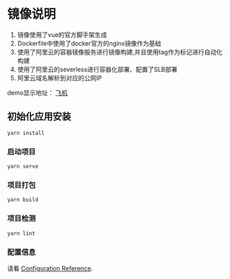 # 镜像说明
1. 镜像使用了vue的官方脚手架生成
2. Dockerfile中使用了docker官方的nginx镜像作为基础
3. 使用了阿里云的容器镜像服务进行镜像构建,并且使用tag作为标记进行自动化构建
4. 使用了阿里云的severless进行容器化部署、配置了SLB部署
5. 阿里云域名解析到对应的公网IP

demo显示地址： [飞机](http://vuedemo.tingno.com)

## 初始化应用安装
```
yarn install
```

### 启动项目
```
yarn serve
```

### 项目打包
```
yarn build
```

### 项目检测
```
yarn lint
```

### 配置信息
请看 [Configuration Reference](https://cli.vuejs.org/config/).
